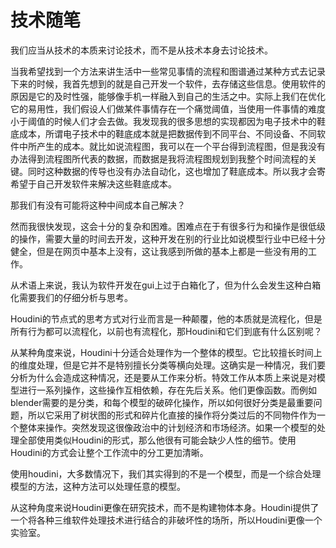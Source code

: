 # 技术随笔

我们应当从技术的本质来讨论技术，而不是从技术本身去讨论技术。

当我希望找到一个方法来讲生活中一些常见事情的流程和图谱通过某种方式去记录下来的时候，我首先想到的就是自己开发一个软件，去存储这些信息。使用软件的原因是它的及时性强，能够像手机一样融入到自己的生活之中。实际上我们在优化它的易用性，我们假设人们做某件事情存在一个痛觉阈值，当使用一件事情的难度小于阈值的时候人们才会去做。我发现我的很多思想的实现都因为电子技术中的鞋底成本，所谓电子技术中的鞋底成本就是把数据传到不同平台、不同设备、不同软件中所产生的成本。就比如说流程图，我可以在一个平台得到流程图，但是我没有办法得到流程图所代表的数据，而数据是我将流程图规划到我整个时间流程的关键。同时这种数据的传导也没有办法自动化，这也增加了鞋底成本。所以我才会寄希望于自己开发软件来解决这些鞋底成本。

那我们有没有可能将这种中间成本自己解决？

然而我很快发现，这会十分的复杂和困难。困难点在于有很多行为和操作是很低级的操作，需要大量的时间去开发，这种开发在别的行业比如说模型行业中已经十分健全，但是在网页中基本上没有，这让我感到所做的基本上都是一些没有用的工作。

从术语上来说，我认为软件开发在gui上过于白箱化了，但为什么会发生这种白箱化需要我们的仔细分析与思考。

Houdini的节点式的思考方式对行业而言是一种颠覆，他的本质就是流程化，但是所有行为都可以流程化，以前也有流程化，那Houdini和它们到底有什么区别呢？

从某种角度来说，Houdini十分适合处理作为一个整体的模型。它比较擅长时间上的维度处理，但是它并不是特别擅长分类等横向处理。这确实是一种情况，我们要分析为什么会造成这种情况，还是要从工作来分析。特效工作从本质上来说是对模型进行一系列操作，这些操作互相依赖，存在先后关系。他们更像函数。而例如blender需要的是分类，和每个模型的破碎化操作，所以如何很好分类是最重要问题，所以它采用了树状图的形式和碎片化直接的操作将分类过后的不同物件作为一个整体来操作。突然发现这很像政治中的计划经济和市场经济。如果一个模型的处理全部使用类似Houdini的形式，那么他很有可能会缺少人性的细节。使用Houdini的方式会让整个工作流中的分工更加清晰。

使用houdini，大多数情况下，我们其实得到的不是一个模型，而是一个综合处理模型的方法，这种方法可以处理任意的模型。

从这种角度来说Houdini更像在研究技术，而不是构建物体本身。Houdini提供了一个将各种三维软件处理技术进行结合的非破坏性的场所，所以Houdini更像一个实验室。